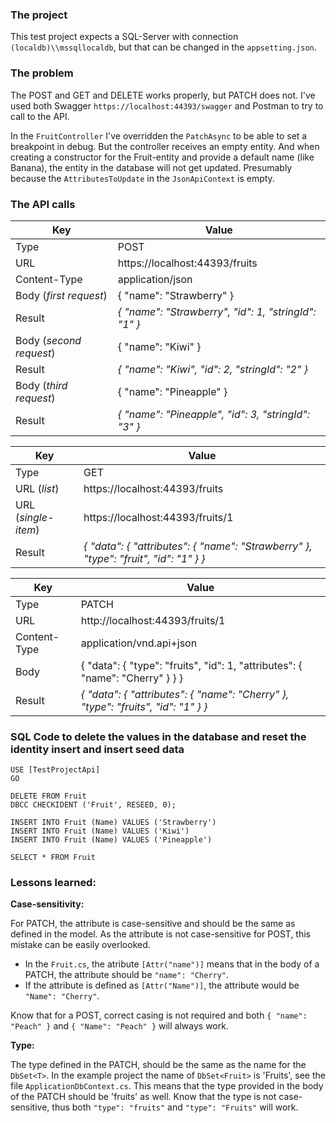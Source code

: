 

### **The project**

This test project expects a SQL-Server with connection `(localdb)\\mssqllocaldb`, but that can be changed in the `appsetting.json`.


### **The problem**

The POST and GET and DELETE works properly, but PATCH does not. I've used both Swagger `https://localhost:44393/swagger` and Postman to try to call to the API. 

In the `FruitController` I've overridden the `PatchAsync` to be able to set a breakpoint in debug. But the controller receives an empty entity. 
And when creating a constructor for the Fruit-entity and provide a default name (like Banana), the entity in the database will not get updated. 
Presumably because the `AttributesToUpdate` in the `JsonApiContext` is empty.


### **The API calls**

| Key                     | Value | 
| ----------------------- | ----- |
| Type                    | POST  |
| URL                     | https://localhost:44393/fruits |
| Content-Type            | application/json |
| Body (*first request*)  | { "name": "Strawberry" } |
| Result                  | *{ "name": "Strawberry", "id": 1, "stringId": "1" }* |
| Body (*second request*) | { "name": "Kiwi" } |
| Result                  | *{ "name": "Kiwi", "id": 2, "stringId": "2" }* |
| Body (*third request*)  | { "name": "Pineapple" } |
| Result                  | *{ "name": "Pineapple", "id": 3, "stringId": "3" }* |


| Key                 | Value | 
| ------------------- | ----- |
| Type                | GET   |
| URL (*list*)        | https://localhost:44393/fruits |
| URL (*single-item*) | https://localhost:44393/fruits/1 |
| Result              | *{ "data": { "attributes": { "name": "Strawberry" }, "type": "fruit", "id": "1" } }* |


| Key          | Value | 
| ------------ | ----- |
| Type         | PATCH |
| URL          | http://localhost:44393/fruits/1 |
| Content-Type | application/vnd.api+json |
| Body         | { "data": { "type": "fruits", "id": 1, "attributes": { "name": "Cherry" } } } |
| Result       | *{ "data": { "attributes": { "name": "Cherry" }, "type": "fruits", "id": "1" } }* |


### **SQL Code to delete the values in the database and reset the identity insert and insert seed data**

```
USE [TestProjectApi]
GO

DELETE FROM Fruit
DBCC CHECKIDENT ('Fruit', RESEED, 0); 

INSERT INTO Fruit (Name) VALUES ('Strawberry')
INSERT INTO Fruit (Name) VALUES ('Kiwi')
INSERT INTO Fruit (Name) VALUES ('Pineapple')

SELECT * FROM Fruit
```


### **Lessons learned:**

**Case-sensitivity:**

For PATCH, the attribute is case-sensitive and should be the same as defined in the model. As the attribute is not case-sensitive for POST, this mistake can be easily overlooked. 

* In the `Fruit.cs`, the atribute `[Attr("name")]` means that in the body of a PATCH, the attribute should be `"name": "Cherry"`. 
* If the attribute is defined as `[Attr("Name")]`, the attribute would be `"Name": "Cherry"`. 

Know that for a POST, correct casing is not required and both `{ "name": "Peach" }` and `{ "Name": "Peach" }` will always work.

**Type:**

The type defined in the PATCH, should be the same as the name for the `DbSet<T>`. In the example project the name of `DbSet<Fruit>` is 'Fruits', see the file `ApplicationDbContext.cs`. This means that the type provided in the body of the PATCH should be 'fruits' as well. Know that the type is not case-sensitive, thus both `"type": "fruits"` and `"type": "Fruits"` will work.
